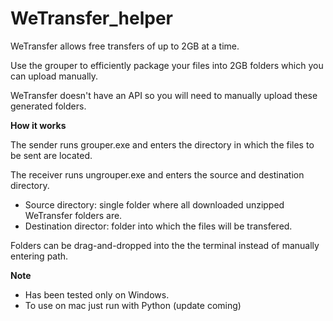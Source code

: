 # WeTransfer_helper
WeTransfer allows free transfers of up to 2GB at a time.

Use the grouper to efficiently package your files into 2GB folders which you can upload manually.

WeTransfer doesn't have an API so you will need to manually upload these generated folders.


**How it works**

The sender runs grouper.exe and enters the directory in which the files to be sent are located.

The receiver runs ungrouper.exe and enters the source and destination directory.
- Source directory: single folder where all downloaded unzipped WeTransfer folders are.
- Destination director: folder into which the files will be transfered.

Folders can be drag-and-dropped into the the terminal instead of manually entering path.


**Note**
- Has been tested only on Windows.
- To use on mac just run with Python (update coming)
